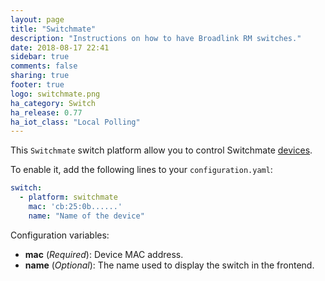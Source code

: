 ```yaml
---
layout: page
title: "Switchmate"
description: "Instructions on how to have Broadlink RM switches."
date: 2018-08-17 22:41
sidebar: true
comments: false
sharing: true
footer: true
logo: switchmate.png
ha_category: Switch
ha_release: 0.77
ha_iot_class: "Local Polling"
---
```


This `Switchmate` switch platform allow you to control Switchmate [devices]( https://www.mysimplysmarthome.com/products/switchmate-switches/).

To enable it, add the following lines to your `configuration.yaml`:

```yaml
switch:
  - platform: switchmate
    mac: 'cb:25:0b......'
    name: "Name of the device"
```

Configuration variables:

- **mac** (*Required*):  Device MAC address.
- **name** (*Optional*): The name used to display the switch in the frontend.
